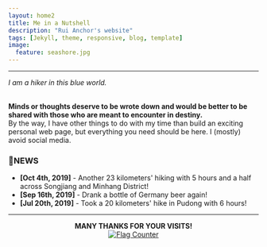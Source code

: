 ```yaml
---
layout: home2
title: Me in a Nutshell
description: "Rui Anchor's website"
tags: [Jekyll, theme, responsive, blog, template]
image:
  feature: seashore.jpg
---
```


----

<i>I am a hiker in this blue world.</i>

<br />
<strong>Minds or thoughts deserve to be wrote down and would be better to be shared with those who are meant to encounter in destiny.</strong> 

<br />
By the way, I have other things to do with my time than build an exciting personal web page, but everything you need should be here. I (mostly) avoid social media.

### 📰NEWS
* **[Oct 4th, 2019]** - Another 23 kilometers' hiking with 5 hours and a half across Songjiang and Minhang District!<br>
* **[Sep 16th, 2019]** - Drank a bottle of Germany beer again!<br>
* **[Jul 20th, 2019]** - Took a 20 kilometers' hike in Pudong with 6 hours!

----
<center><strong>MANY THANKS FOR YOUR VISITS!</strong></center>
<center><a href="https://info.flagcounter.com/IAC2"><img src="https://s11.flagcounter.com/count2/IAC2/bg_FFFFFF/txt_000000/border_CCCCCC/columns_8/maxflags_10/viewers_0/labels_0/pageviews_0/flags_0/percent_0/" alt="Flag Counter" border="0"></a></center>